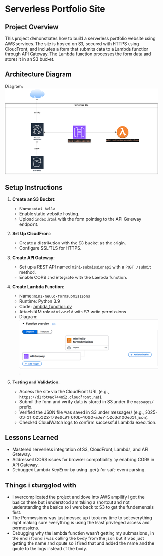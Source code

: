 # Serverless Portfolio Site

## Project Overview
This project demonstrates how to build a serverless portfolio website using AWS services. The site is hosted on S3, secured with HTTPS using CloudFront, and includes a form that submits data to a Lambda function through API Gateway. The Lambda function processes the form data and stores it in an S3 bucket.

## Architecture Diagram
Diagram: ![Diagram](./architecture_diagram.png)

## Setup Instructions
1. **Create an S3 Bucket**:
   - Name: `mini-hello`
   - Enable static website hosting.
   - Upload `index.html` with the form pointing to the API Gateway endpoint.

2. **Set Up CloudFront**:
   - Create a distribution with the S3 bucket as the origin.
   - Configure SSL/TLS for HTTPS.

3. **Create API Gateway**:
   - Set up a REST API named `mini-submissionapi` with a `POST /submit` method.
   - Enable CORS and integrate with the Lambda function.

4. **Create Lambda Function**:
   - Name: `mini-hello-formsubmissions`
   - Runtime: Python 3.9
   - Code: [lambda_function.py](./lambda_function.py)
   - Attach IAM role `mini-world` with S3 write permissions.
   - Diagram: ![Diagram](./Diagram.png).

5. **Testing and Validation**:
   - Access the site via the CloudFront URL (e.g., `https://d1rbt0ac744n52.cloudfront.net`).
   - Submit the form and verify data is stored in S3 under the `messages/` prefix.
   - Verified the JSON file was saved in S3 under messages/ (e.g., 2025-03-31-025322-f79e9c91-6f0b-4090-a6e7-52d8d100e331.json).
   - Checked CloudWatch logs to confirm successful Lambda execution.

## Lessons Learned
   - Mastered serverless integration of S3, CloudFront, Lambda, and API Gateway.
   - Addressed CORS issues for browser compatibility by enabling CORS in API Gateway.
   - Debugged Lambda KeyError by using .get() for safe event parsing.

## Things i sturggled with
   - I overcomplicated the project and dove into AWS ampilify i got the basics there but i understood am taking a shortcut and not understanding the basics so i went back to S3 to get the fundementals first.
   - The Permessions was just messed up i took my time to set everything right making sure everything is using the least privileged access and permessions.
   - Debugging why the lambda function wasn't getting my submssions , in the end i found i was calling the body from the json but it was just getting the name and qoute so i fixed that and added the name and the qoute to the logs instead of the body.